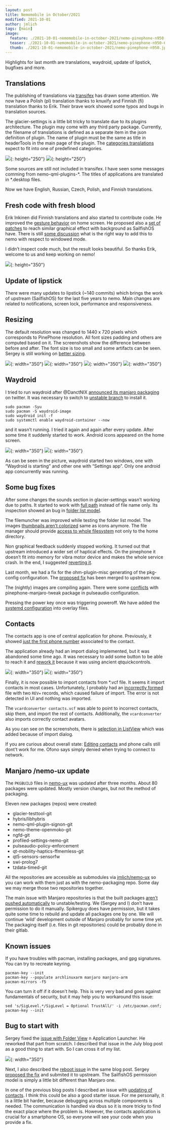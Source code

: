 ```yaml
---
layout: post
title: Nemomobile in October/2021
modified: 2021-10-01
author: jmlich
tags: [main]
image:
  feature: ./2021-10-01-nemomobile-in-october-2021/nemo-pinephone-n950-980.jpg
  teaser: ./2021-10-01-nemomobile-in-october-2021/nemo-pinephone-n950-620.jpg
  thumb: ./2021-10-01-nemomobile-in-october-2021/nemo-pinephone-n950.jpg
---
```




Highlights for last month are translations, waydroid, update of lipstick, bugfixes and more.

## Translations

The publishing of translations via [transifex](https://www.transifex.com/nemomobile/public/) has drawn some
attention. We now have a Polish (pl) translation thanks to knuxify and Finnish (fi) translation thanks to
Erik. Their brave work showed some typos and bugs in translation sources.

The glacier-settings is a little bit tricky to translate due to its plugins architecture. The plugin may come
with any third party package. Currently, the filename of translations is defined as a separate item in the
json definition of plugin. The name of plugin must be the same as title in headerTools in the main page of
the plugin. The [categories translations](https://github.com/nemomobile-ux/glacier-settings/commit/69c054994fcd428551198be4d1f9aa679f977d99) expect
to fit into one of predefined categories.

![](/images/2021-10-01-nemomobile-in-october-2021/glacier-settings-i18n-1.png){: height="250"}
![](/images/2021-10-01-nemomobile-in-october-2021/glacier-settings-i18n-2.png){: height="250"}


Some sources are still not included in transifex. I have seen some messages comming from nemo-qml-plugins-*. The titles of applications are translated in *.desktop files.

Now we have English, Russian, Czech, Polish, and Finnish translations.

## Fresh code with fresh blood

Erik Inkinen did Finnish translations and also started to contribute code. He improved the [gesture behavior](https://github.com/nemomobile-ux/glacier-home/pull/160)
on home screen. He proposed also a [set of patches](https://github.com/nemomobile-ux/qtquickcontrols-nemo/pull/8) to
reach similar graphical effect with background as SailfishOS have. There is still [some discussion](https://github.com/nemomobile-ux/qtquickcontrols-nemo/pull/12)
what is the right way to add this to nemo with respect to windowed mode.

I didn’t inspect code much, but the result looks beautiful. So thanks Erik, welcome to us and keep working on nemo!

![](/images/2021-10-01-nemomobile-in-october-2021/blurred-wallpaper.jpg){: height="350"}

## Update of lipstick

There were many updates to lipstick (~140 commits) which brings the work of upstream (SailfishOS) for the last five years
to nemo. Main changes are related to notifications, screen lock, performance and responsiveness.

## Resizing

The default resolution was changed to 1440 x 720 pixels which corresponds to PinePhone resolution. All font sizes
padding and others are computed based on it. The screenshots show the difference between before and after. 
The font size is too small and some artifacts can be seen. Sergey is still working on [better sizing](https://github.com/nemomobile-ux/qtquickcontrols-nemo/pull/13).

![](/images/2021-10-01-nemomobile-in-october-2021/20210916142459-sizing1.png){: width="350"}
![](/images/2021-10-01-nemomobile-in-october-2021/20210916155756-sizing2.png){: width="350"}
![](/images/2021-10-01-nemomobile-in-october-2021/20210930_161526-sizing3.jpg){: width="350"}
![](/images/2021-10-01-nemomobile-in-october-2021/20210930_164045-sizing4.jpg){: width="350"}



## Waydroid

I tried to run waydroid after @DanctNIX [announced its manjaro packaging](https://twitter.com/DanctNIX/status/1438538945147510790)
on twitter. It was necessary to switch to [unstable branch](https://wiki.manjaro.org/index.php/Switching_Branches) to install it.

```
sudo pacman -Syu
sudo pacman -S waydroid-image
sudo waydroid init -f
sudo systemctl enable waydroid-container --now
```

and it wasn’t running. I tried it again and again after every update. After some time it suddenly started to work. Android icons appeared on the home screen.

![](/images/2021-10-01-nemomobile-in-october-2021/20210930_161246-waydroid.jpg){: width="350"}
![](/images/2021-10-01-nemomobile-in-october-2021/20210930_161308-waydroid2.jpg){: width="350"}


As can be seen in the picture, waydroid started two windows, one with “Waydroid is starting” and other one with “Settings app”. Only one android app concurrently was running.

## Some bug fixes

After some changes the sounds section in glacier-settings wasn’t working due to paths. It started to work
with [full path](https://github.com/nemomobile-ux/glacier-settings/pull/60) instead of file name only.
Its inspection showed an bug in [folder list model](https://github.com/nemomobile-ux/nemo-qml-plugin-folderlistmodel/pull/1).

The filemuncher was improved while testing the folder list model. The images [thumbnails aren’t colorized](https://github.com/nemomobile-ux/glacier-filemuncher/pull/12)
same as icons anymore. The file manager should provide [access to whole filesystem](https://github.com/nemomobile-ux/glacier-filemuncher/pull/13)
not only to the home directory.

Non graphical feedback suddenly stopped working. It turned out that upstream introduced a wider set of haptical effects. On
the pinephone it doesn’t fit into memory for vibra motor device and makes the whole service crash. In the end, 
I suggested [reverting it](https://github.com/sailfishos/ngfd/pull/3).

Last month, we had a fix for the ohm-plugin-misc generating of the pkg-config configuration. The [proposed fix](https://github.com/sailfishos/ohm-plugins-misc/pull/2)
has been merged to upstream now.

The (nightly) images are compiling again. There were some [conflicts](https://github.com/nemomobile-ux/arm-profiles/pull/6)
with pinephone-manjaro-tweak package in pulseaudio configuration.

Pressing the power key once was triggering poweroff. We have added the [systemd configuration](https://github.com/nemomobile-ux/arm-profiles/pull/7)
into overlay files.

## Contacts

The contacts app is one of central application for phone. Previously, it
showed [just the first phone number](https://github.com/nemomobile-ux/glacier-contacts/pull/29) associated to the contact.

The application already had an import dialog implemented, but it was abandoned some time ago. It was necessary to
add some button to be able to reach it and [rework it](https://github.com/nemomobile-ux/glacier-contacts/pull/31)
because it was using ancient qtquickcontrols.

![](/images/2021-10-01-nemomobile-in-october-2021/glacier-contacts-import.png){: width="350"}
![](/images/2021-10-01-nemomobile-in-october-2021/glacier-contacts-multiple-phone-numbers.png){: width="350"}


Finally, it is now possible to import contacts from *.vcf file. It seems it import contacts in most cases.
Unfortunately, I probably had an [incorrectly formed](https://github.com/sailfishos/nemo-qml-plugin-contacts/pull/1) file
with two `REV=` records, which caused failure of import. The error is not detected in UI and nothing was imported.

The `vcardconverter contacts.vcf` was able to point to incorrect contacts, skip them, and import the rest of contacts. Additionally, the `vcardconverter` also imports correctly contact avatars.

As you can see on the screenshots, there is [selection in ListView](https://github.com/nemomobile-ux/qtquickcontrols-nemo/commit/406fd246ab4b994a8b75fe3f30d6d3112f3225b3#diff-25a6634263c1b1f6fc4697a04e2b9904ea4b042a89af59dc93ec1f5d44848a26) which was added because of import dialog.

If you are curious about overall state: [Editing contacts](https://github.com/nemomobile-ux/glacier-contacts/issues/35) and phone calls still dont’t work for me. Ofono says simply denied when trying to connect to network.

## Manjaro /nemo-ux update

The `PKGBUILD` files in [nemo-ux](https://gitlab.manjaro.org/manjaro-arm/packages/community/nemo-ux) was
updated after three months. About 80 packages were updated. Mostly version changes, but not the method of packaging.

Eleven new packages (repos) were created:

*    glacier-testtool-git
*    hybris/libhybris
*    nemo-qml-plugin-signon-git
*    nemo-theme-openmoko-git
*    ngfd-git
*    profiled-settings-nemo-git   
*    pulseaudio-policy-enforcement
*    qt-mobility-haptics-ffmemless-git
*    qt5-sensors-sensorfw
*    swi-prolog7
*    tzdata-timed-git

All the repositories are accessible as submodules via [jmlich/nemo-ux](https://github.com/jmlich/nemo-ux)
so you can work with them just as with the nemo-packaging repo. Some day we may merge those two repositories together.

The main issue with Manjaro repositories is that the built packages [aren’t pushed automatically](https://forum.manjaro.org/t/automation-of-package-updates/71308/2) to unstable/testing. We (Sergey and I) don’t have permission to do it manually. Spikerguy does have permission, but it takes quite some time to rebuild and update all packages one by one. We will continue ‘wild’ development outside of Manjaro probably for some time yet. The packaging itself (i.e. files in git repositories) could be probably done in their gitlab.

## Known issues

If you have troubles with pacman, installing packages, and gpg signatures. You can try to recreate keyring.

```
pacman-key --init
pacman-key --populate archlinuxarm manjaro manjaro-arm
pacman-mirrors -f5
```

You can turn it off if it doesn't help. This is very very bad and goes against fundamentals of security, but it may help you to workaround this issue:

```
sed 's/SigLevel.*/SigLevel = Optional TrustAll/' -i /etc/pacman.conf; pacman-key --init
```

## Bug to start with

Sergey fixed the [issue with Folder View](https://github.com/nemomobile-ux/glacier-home/issues/147) 
n Application Launcher. He reworked that part from scratch. I described that issue in the July blog
post as a good thing to start with. So I can cross it of my list.

![](/images/2021-10-01-nemomobile-in-october-2021/20210912105757-folder-view.png){: width="350"}

Next, I also described the [reboot issue](https://github.com/nemomobile-ux/main/issues/16) in the
same blog post. Sergey [proposed the fix](https://github.com/sailfishos/dsme/pull/2) and submited
it to upstream. The SailfishOS permission model is simply a little bit different than Manjaro one.

In one of the previous blog posts I described an issue with [updating of contacts](https://github.com/nemomobile-ux/glacier-contacts/issues/35).
I think this could be also a good starter issue. For me personally, it is a little bit harder, because
debugging across multiple components is needed. The communication is handled via dbus so it is more
tricky to find the exact place where the problem is. However, the contacts application is crucial
for a smartphone OS, so everyone will see your code when you provide a fix.

